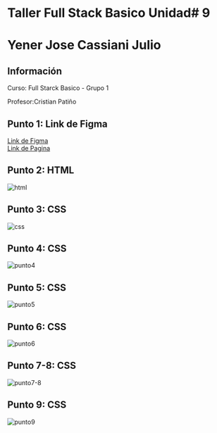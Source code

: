 <h1> Taller Full Stack Basico Unidad# 9</h1>
<h1> Yener Jose Cassiani Julio</h1>
<h2>Información</h2>
<p>Curso: Full Starck Basico - Grupo 1</P>
<P>Profesor:Cristian Patiño</p>
<h2> Punto 1: Link de Figma</h2>
<a href ="https://www.figma.com/file/7Cx8VwOWd0axpmLWhKhc2N/Yener-Jose-Cassiani-%2FWireFrames?type=design&node-id=0%3A1&t=hDrot2Bc5Kwd7P7C-1">Link de Figma</a>
<br>
<a href ="https://samiyeiyene23.github.io/talle-9-full-stack/">
Link de Pagina</a>

<h2>Punto 2: HTML</h2>
<img src="./Public/images/html.png.png" alt="html">

<h2>Punto 3: CSS</h2>
<img src="./Public/images/css.png.png" alt="css">

<h2>Punto 4: CSS</h2>
<img src= "./Public/images/punto4.png.png" alt="punto4">

<h2>Punto 5: CSS</h2>
<img src= "./Public/images/punto5.png.png" alt="punto5">


<h2>Punto 6: CSS</h2>
<img src= "./Public/images/punto6.png.png" alt="punto6">

<h2>Punto 7-8: CSS</h2>
<img src= "./Public/images/punto7-8.png.png" alt="punto7-8">


<h2>Punto 9: CSS</h2>
<img src= "./Public/images/punto9.png.png" alt="punto9">
